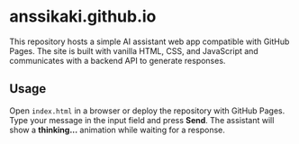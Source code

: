 # anssikaki.github.io

This repository hosts a simple AI assistant web app compatible with GitHub Pages. The site is built with vanilla HTML, CSS, and JavaScript and communicates with a backend API to generate responses.

## Usage

Open `index.html` in a browser or deploy the repository with GitHub Pages. Type your message in the input field and press **Send**. The assistant will show a **thinking...** animation while waiting for a response.

